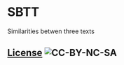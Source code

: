 # SBTT

Similarities betwen three texts

## [License](LICENSE) ![CC-BY-NC-SA](https://licensebuttons.net/l/by-nc-sa/3.0/88x31.png)
